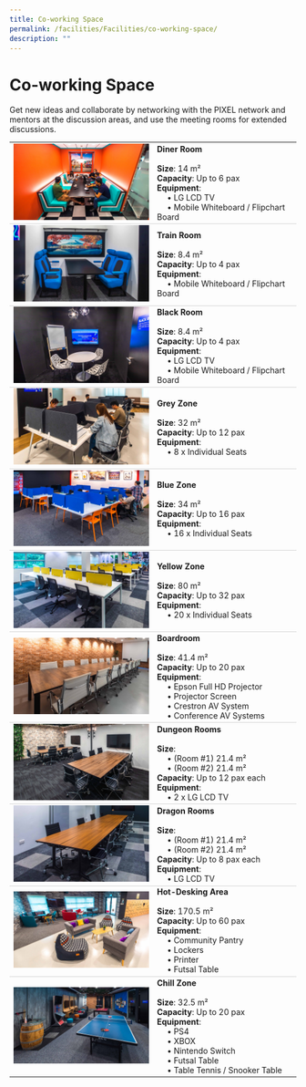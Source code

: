 ```yaml
---
title: Co-working Space
permalink: /facilities/Facilities/co-working-space/
description: ""
---
```

# Co-working Space

Get new ideas and collaborate by networking with the PIXEL network and mentors at the discussion areas, and use the meeting rooms for extended discussions.

<table>
	<tbody><tr>
		<td style="width:50%; vertical-align:middle; border-bottom: 0.75px solid lightgrey"><img src="/images/Facilities/Overview/Diner%20Room.jpg"></td>
		<td style="width:50%; vertical-align:middle; border-bottom: 0.75px solid lightgrey"><b>Diner Room</b><br>
			<br><b>Size</b>: 14 m²
			<br><b>Capacity</b>: Up to 6 pax
			<br><b>Equipment</b>: 
			<br>  • LG LCD TV
			<br>  • Mobile Whiteboard / Flipchart Board
		</td>
	</tr>
	<tr>
		<td style="width:50%; vertical-align:middle; border-bottom: 0.75px solid lightgrey"><img src="/images/Facilities/Overview/Train%20Room.jpg"></td>
		<td style="width:50%; vertical-align:middle; border-bottom: 0.75px solid lightgrey"><b>Train Room</b><br>
			<br><b>Size</b>: 8.4 m²
			<br><b>Capacity</b>: Up to 4 pax
			<br><b>Equipment</b>: 
			<br>  • Mobile Whiteboard / Flipchart Board
		</td>
	</tr>
	<tr>
		<td style="width:50%; vertical-align:middle; border-bottom: 0.75px solid lightgrey"><img src="/images/Facilities/Overview/Black%20Room.jpg"></td>
		<td style="width:50%; vertical-align:middle; border-bottom: 0.75px solid lightgrey"><b>Black Room</b><br>
			<br><b>Size</b>: 8.4 m²
			<br><b>Capacity</b>: Up to 4 pax
			<br><b>Equipment</b>: 
			<br>  • LG LCD TV
			<br>  • Mobile Whiteboard / Flipchart Board
		</td>
	</tr>
	<tr>
		<td style="width:50%; vertical-align:middle; border-bottom: 0.75px solid lightgrey"><img src="/images/Facilities/Overview/Grey%20Zone.jpg"></td>
		<td style="width:50%; vertical-align:middle; border-bottom: 0.75px solid lightgrey"><b>Grey Zone</b><br>
			<br><b>Size</b>: 32 m²
			<br><b>Capacity</b>: Up to 12 pax
			<br><b>Equipment</b>: 
			<br>  • 8 x Individual Seats
		</td>
	</tr>
	<tr>
		<td style="width:50%; vertical-align:middle; border-bottom: 0.75px solid lightgrey"><img src="/images/Facilities/Overview/Blue%20Zone.jpg"></td>
		<td style="width:50%; vertical-align:middle; border-bottom: 0.75px solid lightgrey"><b>Blue Zone</b><br>
			<br><b>Size</b>: 34 m²
			<br><b>Capacity</b>: Up to 16 pax
			<br><b>Equipment</b>: 
			<br>  • 16 x Individual Seats
		</td>
	</tr>
	<tr>
		<td style="width:50%; vertical-align:middle; border-bottom: 0.75px solid lightgrey"><img src="/images/Facilities/Overview/Yellow%20Zone.jpg"></td>
		<td style="width:50%; vertical-align:middle; border-bottom: 0.75px solid lightgrey"><b>Yellow Zone</b><br>
			<br><b>Size</b>: 80 m²
			<br><b>Capacity</b>: Up to 32 pax
			<br><b>Equipment</b>: 
			<br>  • 20 x Individual Seats
		</td>
	</tr>
	<tr>
		<td style="width:50%; vertical-align:middle; border-bottom: 0.75px solid lightgrey"><img src="/images/Facilities/Overview/Boardroom.jpg"></td>
		<td style="width:50%; vertical-align:middle; border-bottom: 0.75px solid lightgrey"><b>Boardroom</b><br>
			<br><b>Size</b>: 41.4 m²
			<br><b>Capacity</b>: Up to 20 pax
			<br><b>Equipment</b>: 
			<br>  • Epson Full HD Projector
			<br>  • Projector Screen
			<br>  • Crestron AV System
			<br>  • Conference AV Systems
		</td>
	</tr>
	<tr>
		<td style="width:50%; vertical-align:middle; border-bottom: 0.75px solid lightgrey"><img src="/images/Facilities/Overview/Dungeon%20Room.jpg"></td>
		<td style="width:50%; vertical-align:middle; border-bottom: 0.75px solid lightgrey"><b>Dungeon Rooms</b><br>
			<br><b>Size</b>: 
			<br>  • (Room #1) 21.4 m²
			<br>  • (Room #2) 21.4 m²
			<br><b>Capacity</b>: Up to 12 pax each
			<br><b>Equipment</b>: 
			<br>  • 2 x LG LCD TV
		</td>
	</tr>
	<tr>
		<td style="width:50%; vertical-align:middle; border-bottom: 0.75px solid lightgrey"><img src="/images/Facilities/Overview/Dragon%20Room.jpg"></td>
		<td style="width:50%; vertical-align:middle; border-bottom: 0.75px solid lightgrey"><b>Dragon Rooms</b><br>
			<br><b>Size</b>: 
			<br>  • (Room #1) 21.4 m²
			<br>  • (Room #2) 21.4 m²
			<br><b>Capacity</b>: Up to 8 pax each
			<br><b>Equipment</b>: 
			<br>  • LG LCD TV
		</td>
	</tr>
	<tr>
		<td style="width:50%; vertical-align:middle; border-bottom: 0.75px solid lightgrey"><img src="/images/Facilities/Overview/Hotdesking%20Area.jpg"></td>
		<td style="width:50%; vertical-align:middle; border-bottom: 0.75px solid lightgrey"><b>Hot-Desking Area</b><br>
			<br><b>Size</b>: 170.5 m²
			<br><b>Capacity</b>: Up to 60 pax
			<br><b>Equipment</b>: 
			<br>  • Community Pantry
			<br>  • Lockers
			<br>  • Printer
			<br>  • Futsal Table
		</td>
	</tr>
	<tr>
		<td style="width:50%; vertical-align:middle;"><img src="/images/Facilities/Overview/Chill%20Zone.jpg"></td>
		<td style="width:50%; vertical-align:middle;"><b>Chill Zone</b><br>
			<br><b>Size</b>: 32.5 m²
			<br><b>Capacity</b>: Up to 20 pax
			<br><b>Equipment</b>: 
			<br>  • PS4
			<br>  • XBOX
			<br>  • Nintendo Switch
			<br>  • Futsal Table
			<br>  • Table Tennis / Snooker Table
		</td>
	</tr>
</tbody></table>